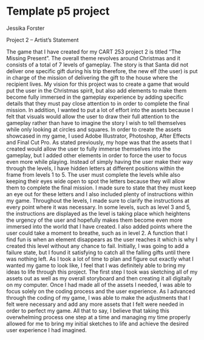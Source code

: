 # Template p5 project

Jessika Forster

Project 2 – Artist’s Statement

The game that I have created for my CART 253 project 2 is titled “The Missing Present”. The overall theme revolves around Christmas and it consists of a total of 7 levels of gameplay. The story is that Santa did not deliver one specific gift during his trip therefore, the new elf (the user) is put in charge of the mission of delivering the gift to the house where the recipient lives. My vision for this project was to create a game that would put the user in the Christmas spirit, but also add elements to make them become fully immersed in the gameplay experience by adding specific details that they must pay close attention to in order to complete the final mission. In addition, I wanted to put a lot of effort into the assets because I felt that visuals would allow the user to draw their full attention to the gameplay rather than have to imagine the story I wish to tell themselves while only looking at circles and squares. In order to create the assets showcased in my game, I used Adobe Illustrator, Photoshop, After Effects and Final Cut Pro. As stated previously, my hope was that the assets that I created would allow the user to fully immerse themselves into the gameplay, but I added other elements in order to force the user to focus even more while playing. Instead of simply having the user make their way through the levels, I have hidden letters at different positions within the frame from levels 1 to 5. The user must complete the levels while also keeping their eyes wide open to spot the letters because they will allow them to complete the final mission. I made sure to state that they must keep an eye out for these letters and I also included plenty of instructions within my game. Throughout the levels, I made sure to clarify the instructions at every point where it was necessary. In some levels, such as level 3 and 5, the instructions are displayed as the level is taking place which heightens the urgency of the user and hopefully makes them become even more immersed into the world that I have created. I also added points where the user could take a moment to breathe, such as in level 2. A function that I find fun is when an element disappears as the user reaches it which is why I created this level without any chance to fail. Initially, I was going to add a failure state, but I found it satisfying to catch all the falling gifts until there was nothing left. As I took a lot of time to plan and figure out exactly what I wanted my game to look like, I feel that I was definitely able to bring my ideas to life through this project. The first step I took was sketching all of my assets out as well as my overall storyboard and then creating it all digitally on my computer. Once I had made all of the assets I needed, I was able to focus solely on the coding process and the user experience. As I advanced through the coding of my game, I was able to make the adjustments that I felt were necessary and add any more assets that I felt were needed in order to perfect my game. All that to say, I believe that taking this overwhelming process one step at a time and managing my time properly allowed for me to bring my initial sketches to life and achieve the desired user experience I had imagined.
